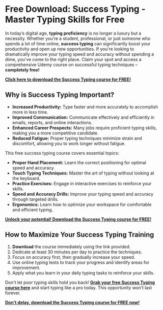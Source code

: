 # Free Download: Success Typing - Master Typing Skills for Free

In today’s digital age, **typing proficiency** is no longer a luxury but a necessity. Whether you’re a student, professional, or just someone who spends a lot of time online, **success typing** can significantly boost your productivity and open up new opportunities. If you're looking to dramatically improve your typing speed and accuracy without spending a dime, you've come to the right place. Claim your spot and access a comprehensive Udemy course on successful typing techniques – **completely free!**

[**Click here to download the Success Typing course for FREE!**](https://udemywork.com/success-typing)

## Why is Success Typing Important?

*   **Increased Productivity:** Type faster and more accurately to accomplish more in less time.
*   **Improved Communication:** Communicate effectively and efficiently in emails, reports, and online interactions.
*   **Enhanced Career Prospects:** Many jobs require proficient typing skills, making you a more competitive candidate.
*   **Reduced Fatigue:** Proper typing techniques minimize strain and discomfort, allowing you to work longer without fatigue.

This free success typing course covers essential topics:

*   **Proper Hand Placement:** Learn the correct positioning for optimal speed and accuracy.
*   **Touch Typing Techniques:** Master the art of typing without looking at the keyboard.
*   **Practice Exercises:** Engage in interactive exercises to reinforce your skills.
*   **Speed and Accuracy Drills:** Improve your typing speed and accuracy through targeted drills.
*   **Ergonomics:** Learn how to optimize your workspace for comfortable and efficient typing.

[**Unlock your potential! Download the Success Typing course for FREE!**](https://udemywork.com/success-typing)

## How to Maximize Your Success Typing Training

1.  **Download** the course immediately using the link provided.
2.  Dedicate at least 30 minutes per day to practice the techniques.
3.  Focus on accuracy first, then gradually increase your speed.
4.  Use online typing tests to track your progress and identify areas for improvement.
5.  Apply what you learn in your daily typing tasks to reinforce your skills.

Don't let poor typing skills hold you back! **[Grab your free Success Typing course here](https://udemywork.com/success-typing)** and start typing like a pro today. This opportunity won't last forever.

[**Don't delay, download the Success Typing course for FREE now!**](https://udemywork.com/success-typing)
